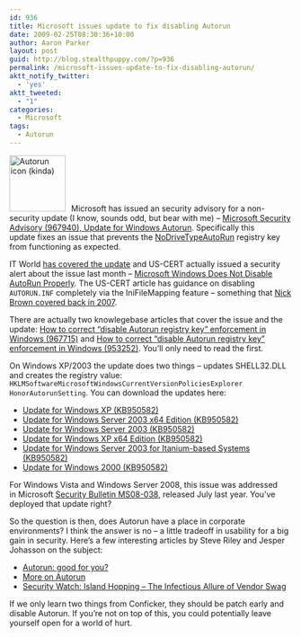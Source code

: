 ```yaml
---
id: 936
title: Microsoft issues update to fix disabling Autorun
date: 2009-02-25T08:30:36+10:00
author: Aaron Parker
layout: post
guid: http://blog.stealthpuppy.com/?p=936
permalink: /microsoft-issues-update-to-fix-disabling-autorun/
aktt_notify_twitter:
  - 'yes'
aktt_tweeted:
  - "1"
categories:
  - Microsoft
tags:
  - Autorun
---
```

<img class="alignleft size-full wp-image-939" style="margin-left: 0px; margin-right: 10px;" title="Autorun icon (kinda)" src="http://stealthpuppy.com/wp-content/uploads/2009/02/autorun.png" alt="Autorun icon (kinda)" width="100" height="100" />Microsoft has issued an security advisory for a non-security update (I know, sounds odd, but bear with me) &#8211; [Microsoft Security Advisory (967940), Update for Windows Autorun](http://www.microsoft.com/technet/security/advisory/967940.mspx). Specifically this update fixes an issue that prevents the [NoDriveTypeAutoRun](http://www.microsoft.com/technet/prodtechnol/windows2000serv/reskit/regentry/93502.mspx?mfr=true) registry key from functioning as expected.

IT World [has covered the update](http://www.itworld.com/windows/63219/after-cert-warning-microsoft-delivers-autorun-fix) and US-CERT actually issued a security alert about the issue last month &#8211; [Microsoft Windows Does Not Disable AutoRun Properly](http://www.us-cert.gov/cas/techalerts/TA09-020A.html). The US-CERT article has guidance on disabling `AUTORUN.INF` completely via the IniFileMapping feature &#8211; something that [Nick Brown covered back in 2007](http://nick.brown.free.fr/blog/2007/10/memory-stick-worms.html).

There are actually two knowlegebase articles that cover the issue and the update: [How to correct &#8220;disable Autorun registry key&#8221; enforcement in Windows (967715)](http://support.microsoft.com/kb/967715) and [How to correct &#8220;disable Autorun registry key&#8221; enforcement in Windows (953252)](http://support.microsoft.com/kb/953252). You&#8217;ll only need to read the first.

On Windows XP/2003 the update does two things &#8211; updates SHELL32.DLL and creates the registry value: `HKLMSoftwareMicrosoftWindowsCurrentVersionPoliciesExplorer HonorAutorunSetting`. You can download the updates here:

  * [Update for Windows XP (KB950582)](http://www.microsoft.com/downloads/details.aspx?FamilyId=CC4FB38C-579B-40F7-89C4-1721D7B8DAA5)
  * [Update for Windows Server 2003 x64 Edition (KB950582)](http://www.microsoft.com/downloads/details.aspx?FamilyId=E8507286-CDF8-4BCB-AFC5-9734FE772C53)
  * [Update for Windows Server 2003 (KB950582)](http://www.microsoft.com/downloads/details.aspx?FamilyId=705305E5-7060-4236-B5D2-40CA63A967FB)
  * [Update for Windows XP x64 Edition (KB950582)](http://www.microsoft.com/downloads/details.aspx?FamilyId=21A0124C-6F50-4281-923E-E2B28068147A)
  * [Update for Windows Server 2003 for Itanium-based Systems (KB950582)](http://www.microsoft.com/downloads/details.aspx?FamilyId=5795F63E-1FD9-4A13-9650-1015E14B6D11)
  * [Update for Windows 2000 (KB950582)](http://www.microsoft.com/downloads/details.aspx?FamilyId=C192EDCF-CA3D-44E3-8ECC-49C5F4DA5405)

For Windows Vista and Windows Server 2008, this issue was addressed in Microsoft [Security Bulletin MS08-038](http://www.microsoft.com/technet/security/bulletin/ms08-038.mspx), released July last year. You&#8217;ve deployed that update right?

So the question is then, does Autorun have a place in corporate environments? I think the answer is no &#8211; a little tradeoff in usability for a big gain in security. Here&#8217;s a few interesting articles by Steve Riley and Jesper Johasson on the subject:

  * [Autorun: good for you?](http://blogs.technet.com/steriley/archive/2007/09/22/autorun-good-for-you.aspx)
  * [More on Autorun](http://blogs.technet.com/steriley/archive/2007/10/30/more-on-autorun.aspx)
  * [Security Watch: Island Hopping &#8211; The Infectious Allure of Vendor Swag](http://technet.microsoft.com/en-us/magazine/2008.01.securitywatch.aspx)

If we only learn two things from Conficker, they should be patch early and disable Autorun. If you&#8217;re not on top of this, you could potentially leave yourself open for a world of hurt.